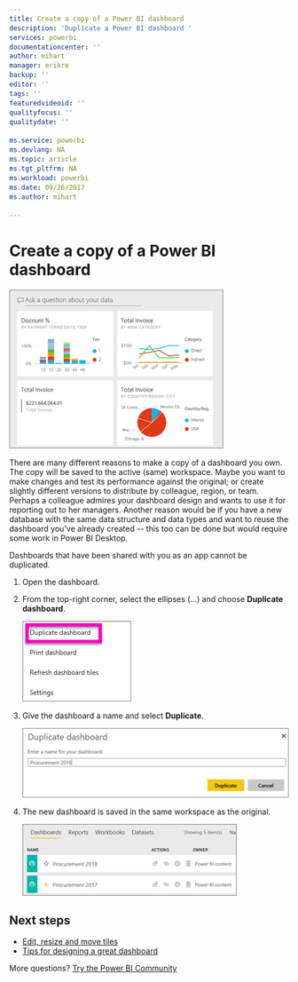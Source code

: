 ```yaml
---
title: Create a copy of a Power BI dashboard
description: 'Duplicate a Power BI dashboard '
services: powerbi
documentationcenter: ''
author: mihart
manager: erikre
backup: ''
editor: ''
tags: ''
featuredvideoid: ''
qualityfocus: ''
qualitydate: ''

ms.service: powerbi
ms.devlang: NA
ms.topic: article
ms.tgt_pltfrm: NA
ms.workload: powerbi
ms.date: 09/26/2017
ms.author: mihart

---
```

# Create a copy of a Power BI dashboard
![](media/service-dashboard-copy/power-bi-dashboard.png)

There are many different reasons to make a copy of a dashboard you own. The copy will be saved to the active (same) workspace. Maybe you want to make changes and test its performance against the original; or create slightly different versions to distribute by colleague, region, or team. Perhaps a colleague admires your dashboard design and wants to use it for reporting out to her managers. Another reason would be if you have a new database with the same data structure and data types and want to reuse the dashboard you've already created -- this too can be done but would require some work in Power BI Desktop. 

Dashboards that have been shared with you as an app cannot be duplicated.

1. Open the dashboard.
2. From the top-right corner, select the ellipses (...) and choose **Duplicate dashboard**.
   
   ![](media/service-dashboard-copy/power-bi-dulicate.png)
3. Give the dashboard a name and select **Duplicate**. 
   
   ![](media/service-dashboard-copy/power-bi-name.png)
4. The new dashboard is saved in the same workspace as the original. 
   
   ![](media/service-dashboard-copy/power-bi-copied.png)

## Next steps
* [Edit, resize and move tiles](service-dashboard-edit-tile.md) 
* [Tips for designing a great dashboard](powerbi-service-tips-for-designing-a-great-dashboard.md) 

More questions? [Try the Power BI Community](http://community.powerbi.com/)

